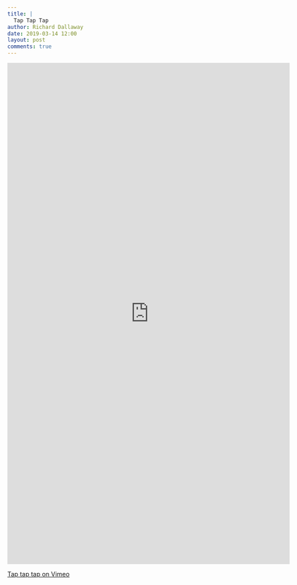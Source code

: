 ```yaml
---
title: |
  Tap Tap Tap
author: Richard Dallaway
date: 2019-03-14 12:00
layout: post
comments: true
---
```


<iframe src="https://player.vimeo.com/video/323887092" width="640" height="1138" frameborder="0" webkitallowfullscreen mozallowfullscreen allowfullscreen></iframe>

<a href="https://vimeo.com/323887092">Tap tap tap on Vimeo</a>

